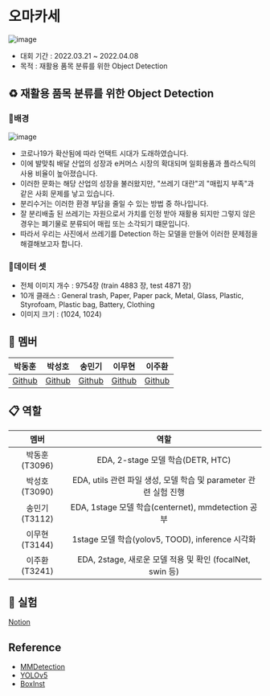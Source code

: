 # 오마카세 
![image](https://user-images.githubusercontent.com/91659448/164386988-ddda3bd7-214c-4212-b657-c2fe42975d52.png)
- 대회 기간 : 2022.03.21 ~ 2022.04.08
- 목적 : 재활용 품목 분류를 위한 Object Detection

## ♻️ 재활용 품목 분류를 위한 Object Detection
### 🔎배경
![image](https://user-images.githubusercontent.com/91659448/164387063-c84ae185-257c-4b90-8015-366cbe22a05d.png)

- 코로나19가 확산됨에 따라 언택트 시대가 도래하였습니다.
- 이에 발맞춰 배달 산업의 성장과 e커머스 시장의 확대되며 일회용품과 플라스틱의 사용 비율이 높아졌습니다.
- 이러한 문화는 해당 산업의 성장을 불러왔지만, "쓰레기 대란"괴 "매립지 부족"과 같은 사회 문제를 낳고 있습니다.
- 분리수거는 이러한 환경 부담을 줄일 수 있는 방법 중 하나입니다. 
- 잘 분리배출 된 쓰레기는 자원으로서 가치를 인정 받아 재활용 되지만 그렇지 않은 경우는 폐기물로 분류되어 매립 또는 소각되기 떄문입니다.
- 따라서 우리는 사진에서 쓰레기를 Detection 하는 모델을 만들어 이러한 문제점을 해결해보고자 합니다. 

### 💾데이터 셋
- 전체 이미지 개수 : 9754장 (train 4883 장, test 4871 장)
- 10개 클래스 : General trash, Paper, Paper pack, Metal, Glass, Plastic, Styrofoam, Plastic bag, Battery, Clothing
- 이미지 크기 : (1024, 1024)


## 🙂 멤버
| 박동훈 | 박성호 | 송민기 | 이무현 | 이주환 |  
| :-: | :-: | :-: | :-: | :-: |  
|[Github](https://github.com/BTOCC25) | [Github](https://github.com/pyhonic) | [Github](https://github.com/alsrl8) | [Github](https://github.com/PeterLEEEEEE) | [Github](https://github.com/JHwan96)


## 📋 역할
| 멤버 | 역할 |
| :-: | :-: |
|박동훈(T3096)| EDA, 2-stage 모델 학습(DETR, HTC) |
|박성호(T3090)| EDA, utils 관련 파일 생성, 모델 학습 및 parameter 관련 실험 진행 |
|송민기(T3112)| EDA, 1stage 모델 학습(centernet), mmdetection 공부 |
|이무현(T3144)| 1stage 모델 학습(yolov5, TOOD), inference 시각화 |
|이주환(T3241)| EDA, 2stage, 새로운 모델 적용 및 확인 (focalNet, swin 등) |


## 🧪 실험
[Notion](https://overjoyed-exoplanet-127.notion.site/79557585126a4f7e80deaf482566cce7?v=8bb209b39c0a4f24a4600e91380ade73)

## Reference
- [MMDetection](https://github.com/open-mmlab/mmdetection)
- [YOLOv5](https://github.com/ultralytics/yolov5)
- [BoxInst](https://github.com/wangbo-zhao/OpenMMLab-BoxInst)